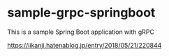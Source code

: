# sample-grpc-springboot
This is a sample Spring Boot application with gRPC

https://iikanji.hatenablog.jp/entry/2018/05/21/220844
